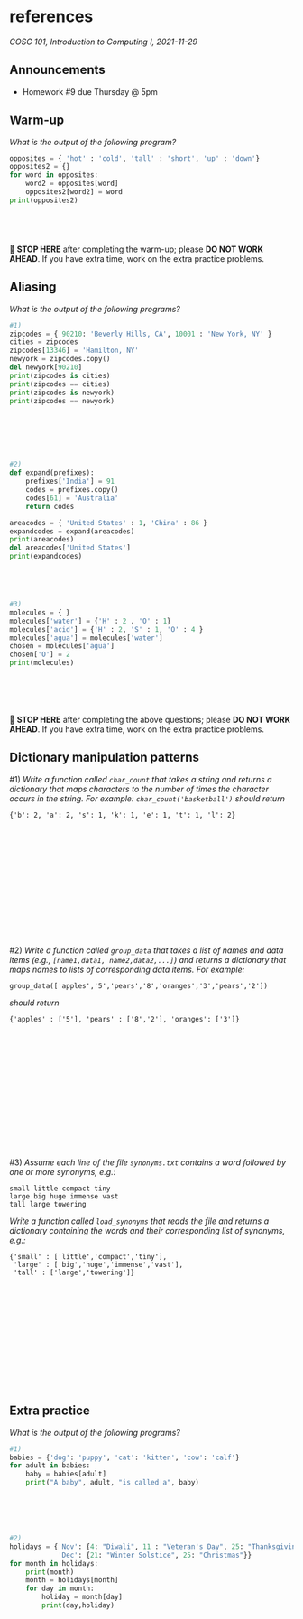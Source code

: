 # references
_COSC 101, Introduction to Computing I, 2021-11-29_

## Announcements
* Homework #9 due Thursday @ 5pm

## Warm-up
*What is the output of the following program?*


```python
opposites = { 'hot' : 'cold', 'tall' : 'short', 'up' : 'down'}
opposites2 = {}
for word in opposites:
    word2 = opposites[word]
    opposites2[word2] = word
print(opposites2)
```

```




```
🛑 **STOP HERE** after completing the warm-up; please **DO NOT WORK AHEAD**. If you have extra time, work on the extra practice problems.

## Aliasing

*What is the output of the following programs?*


```python
#1)
zipcodes = { 90210: 'Beverly Hills, CA', 10001 : 'New York, NY' }
cities = zipcodes
zipcodes[13346] = 'Hamilton, NY'
newyork = zipcodes.copy()
del newyork[90210]
print(zipcodes is cities)
print(zipcodes == cities)
print(zipcodes is newyork)
print(zipcodes == newyork)
```

```






```


```python
#2)
def expand(prefixes):
    prefixes['India'] = 91
    codes = prefixes.copy()
    codes[61] = 'Australia'
    return codes

areacodes = { 'United States' : 1, 'China' : 86 }
expandcodes = expand(areacodes)
print(areacodes)
del areacodes['United States']
print(expandcodes)
```

```




```


```python
#3)
molecules = { }
molecules['water'] = {'H' : 2 , 'O' : 1}
molecules['acid'] = {'H' : 2, 'S' : 1, 'O' : 4 }
molecules['agua'] = molecules['water']
chosen = molecules['agua']
chosen['O'] = 2
print(molecules)
```

```





```
🛑 **STOP HERE** after completing the above questions; please **DO NOT WORK AHEAD**. If you have extra time, work on the extra practice problems.

## Dictionary manipulation patterns

\#1) *Write a function called `char_count` that takes a string and returns a dictionary that maps characters to the number of times the character occurs in the string. For example: `char_count('basketball')` should return*
```
{'b': 2, 'a': 2, 's': 1, 'k': 1, 'e': 1, 't': 1, 'l': 2}
```

```















```

\#2) *Write a function called `group_data` that takes a list of names and data items (e.g., `[name1,data1, name2,data2,...]`) and returns a dictionary that maps names to lists of corresponding data items. For example:*
```
group_data(['apples','5','pears','8','oranges','3','pears','2'])
```
*should return*
```
{'apples' : ['5'], 'pears' : ['8','2'], 'oranges': ['3']}
```

```
















```

\#3) *Assume each line of the file `synonyms.txt` contains a word followed by one or more synonyms, e.g.:*
```
small little compact tiny
large big huge immense vast
tall large towering 
```
*Write a function called `load_synonyms` that reads the file and returns a dictionary containing the words and their corresponding list of synonyms, e.g.:*
```
{'small' : ['little','compact','tiny'], 
 'large' : ['big','huge','immense','vast'], 
 'tall' : ['large','towering']}
```

```














```

## Extra practice
*What is the output of the following programs?*


```python
#1)
babies = {'dog': 'puppy', 'cat': 'kitten', 'cow': 'calf'}
for adult in babies:
    baby = babies[adult]
    print("A baby", adult, "is called a", baby)
```

```





```


```python
#2)
holidays = {'Nov': {4: "Diwali", 11 : "Veteran's Day", 25: "Thanksgiving", 28: "1st night of Hanukkah"}, 
            'Dec': {21: "Winter Solstice", 25: "Christmas"}}
for month in holidays:
    print(month)
    month = holidays[month]
    for day in month:
        holiday = month[day]
        print(day,holiday)
```
